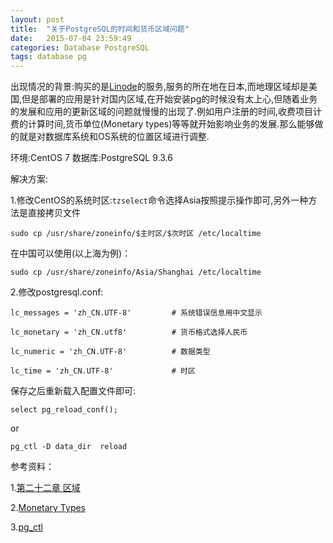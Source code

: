 ```yaml
---
layout: post
title:  "关于PostgreSQL的时间和货币区域问题"
date:   2015-07-04 23:59:49
categories: Database PostgreSQL
tags: database pg
---
```


出现情况的背景:购买的是[Linode](https://www.linode.com/)的服务,服务的所在地在日本,而地理区域却是美国,但是部署的应用是针对国内区域,在开始安装pg的时候没有太上心,但随着业务的发展和应用的更新区域的问题就慢慢的出现了.例如用户注册的时间,收费项目计费的计算时间,货币单位(Monetary types)等等就开始影响业务的发展.那么能够做的就是对数据库系统和OS系统的位置区域进行调整.

环境:CentOS 7
数据库:PostgreSQL 9.3.6

解决方案:

1.修改CentOS的系统时区:`tzselect`命令选择Asia按照提示操作即可,另外一种方法是直接拷贝文件

 `sudo cp /usr/share/zoneinfo/$主时区/$次时区 /etc/localtime`

在中国可以使用(以上海为例)：

`sudo cp /usr/share/zoneinfo/Asia/Shanghai /etc/localtime`

2.修改postgresql.conf:

```shell
lc_messages = 'zh_CN.UTF-8'			# 系统错误信息用中文显示

lc_monetary = 'zh_CN.utf8'			# 货币格式选择人民币

lc_numeric = 'zh_CN.UTF-8'			# 数据类型

lc_time = 'zh_CN.UTF-8'				# 时区
```

保存之后重新载入配置文件即可:
```shell
select pg_reload_conf();
```
or

```shell
pg_ctl -D data_dir  reload
```

参考资料：

1.[第二十二章 区域](https://wiki.postgresql.org/wiki/9.1%E7%AC%AC%E4%BA%8C%E5%8D%81%E4%BA%8C%E7%AB%A0)

2.[Monetary Types](http://www.postgresql.org/docs/current/static/datatype-money.html)

3.[pg_ctl](http://www.postgresql.org/docs/current/static/app-pg-ctl.html)
